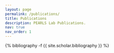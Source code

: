 ```yaml
---
layout: page
permalink: /publications/
title: Publications
description: PEARLS Lab Publications.
nav: true
nav_order: 1
---
```

<!-- _pages/publications.md -->
<div class="publications">

{% bibliography -f {{ site.scholar.bibliography }} %}

</div>

